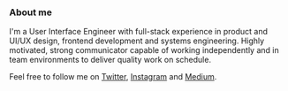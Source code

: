 ### About me

I'm a User Interface Engineer with full-stack experience in product and UI/UX design, frontend development and systems engineering.
Highly motivated, strong communicator capable of working independently and in team environments to deliver quality work on schedule.

Feel free to follow me on [Twitter](https://twitter.com/MsCarolynHodges), [Instagram](https://www.instagram.com/mshodgescarolyn/) and [Medium](https://medium.com/@carolyn.hodges).

<!--
**carolyn-hodges/carolyn-hodges** is a ✨ _special_ ✨ repository because its `README.md` (this file) appears on your GitHub profile.

Here are some ideas to get you started:

- 🔭 I’m currently working on ...
- 🌱 I’m currently learning ...
- 👯 I’m looking to collaborate on ...
- 🤔 I’m looking for help with ...
- 💬 Ask me about ...
- 📫 How to reach me: ...
- 😄 Pronouns: ...
- ⚡ Fun fact: ...
-->
